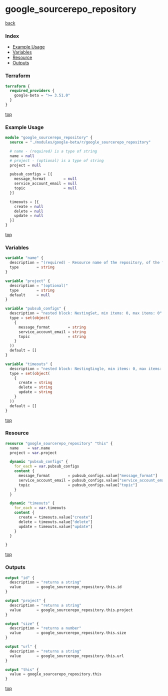 # google_sourcerepo_repository

[back](../google-beta.md)

### Index

- [Example Usage](#example-usage)
- [Variables](#variables)
- [Resource](#resource)
- [Outputs](#outputs)

### Terraform

```terraform
terraform {
  required_providers {
    google-beta = ">= 3.51.0"
  }
}
```

[top](#index)

### Example Usage

```terraform
module "google_sourcerepo_repository" {
  source = "./modules/google-beta/r/google_sourcerepo_repository"

  # name - (required) is a type of string
  name = null
  # project - (optional) is a type of string
  project = null

  pubsub_configs = [{
    message_format        = null
    service_account_email = null
    topic                 = null
  }]

  timeouts = [{
    create = null
    delete = null
    update = null
  }]
}
```

[top](#index)

### Variables

```terraform
variable "name" {
  description = "(required) - Resource name of the repository, of the form '{{repo}}'.\nThe repo name may contain slashes. eg, 'name/with/slash'"
  type        = string
}

variable "project" {
  description = "(optional)"
  type        = string
  default     = null
}

variable "pubsub_configs" {
  description = "nested block: NestingSet, min items: 0, max items: 0"
  type = set(object(
    {
      message_format        = string
      service_account_email = string
      topic                 = string
    }
  ))
  default = []
}

variable "timeouts" {
  description = "nested block: NestingSingle, min items: 0, max items: 0"
  type = set(object(
    {
      create = string
      delete = string
      update = string
    }
  ))
  default = []
}
```

[top](#index)

### Resource

```terraform
resource "google_sourcerepo_repository" "this" {
  name    = var.name
  project = var.project

  dynamic "pubsub_configs" {
    for_each = var.pubsub_configs
    content {
      message_format        = pubsub_configs.value["message_format"]
      service_account_email = pubsub_configs.value["service_account_email"]
      topic                 = pubsub_configs.value["topic"]
    }
  }

  dynamic "timeouts" {
    for_each = var.timeouts
    content {
      create = timeouts.value["create"]
      delete = timeouts.value["delete"]
      update = timeouts.value["update"]
    }
  }

}
```

[top](#index)

### Outputs

```terraform
output "id" {
  description = "returns a string"
  value       = google_sourcerepo_repository.this.id
}

output "project" {
  description = "returns a string"
  value       = google_sourcerepo_repository.this.project
}

output "size" {
  description = "returns a number"
  value       = google_sourcerepo_repository.this.size
}

output "url" {
  description = "returns a string"
  value       = google_sourcerepo_repository.this.url
}

output "this" {
  value = google_sourcerepo_repository.this
}
```

[top](#index)